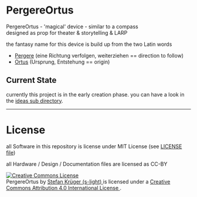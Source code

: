 <!--lint disable list-item-indent-->

# PergereOrtus

PergereOrtus - 'magical' device - similar to a compass  
designed as prop for theater & storytelling & LARP

the fantasy name for this device is build up from the two Latin words
- [Pergere](http://www.albertmartin.de/latein/?q=pergere) (eine Richtung verfolgen, weiterziehen == direction to follow)
- [Ortus](http://www.albertmartin.de/latein/?q=ortus) (Ursprung, Entstehung == origin)

## Current State
currently this project is in the early creation phase.
you can have a look in the [ideas sub directory](ideas/readme.md).




---
# License
all Software in this repository is license under MIT License (see [LICENSE file](LICENSE))

all Hardware / Design / Documentation files are licensed as CC-BY

<!-- License info -->
<a rel="license" href="http://creativecommons.org/licenses/by/4.0/">
    <img alt="Creative Commons License" style="border-width:0" src="https://i.creativecommons.org/l/by/4.0/88x31.png" />
</a><br />
<span xmlns:dct="http://purl.org/dc/terms/" property="dct:title">
    PergereOrtus
</span>
by
<a xmlns:cc="http://creativecommons.org/ns#" href="https://github.com/s-light/LEDBoard_Layout_Sun" property="cc:attributionName" rel="cc:attributionURL">
    Stefan Krüger (s-light)
</a>
is licensed under a
<a rel="license" href="http://creativecommons.org/licenses/by/4.0/">
    Creative Commons Attribution 4.0 International License
</a>.
